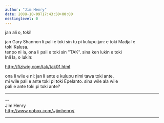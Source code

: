 ```yaml
---
author: "Jim Henry"
date: 2008-10-09T17:43:50+00:00
nestinglevel: 0
---
```

jan ali o, toki!  
  
jan Gary Shannon li pali e toki sin tu pi kulupu jan: e toki Madjal e  
toki Kalusa.  
tenpo ni la, ona li pali e toki sin "TAK". sina ken lukin e toki  
Inli la, o lukin:  
  
http://fiziwig.com/tak/tak01.html  
  
ona li wile e ni: jan li ante e kulupu nimi tawa toki ante.  
mi wile pali e ante toki pi toki Epelanto. sina wile ala wile  
pali e ante toki pi toki ante?  

***

\--  
Jim Henry  
http://www.pobox.com/~jimhenry/  


***